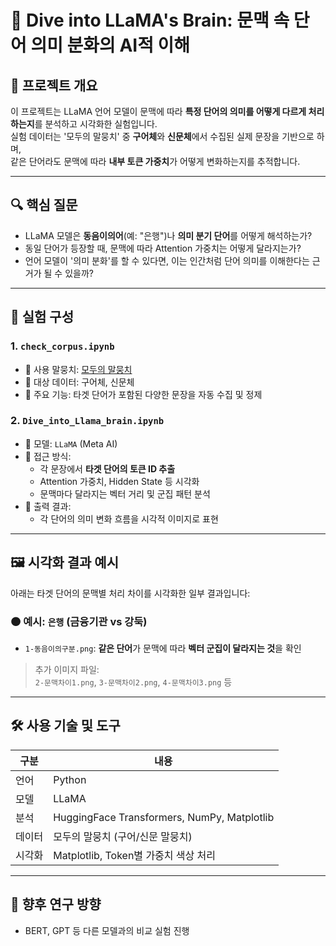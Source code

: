 # 🧠 Dive into LLaMA's Brain: 문맥 속 단어 의미 분화의 AI적 이해

## 🧭 프로젝트 개요

이 프로젝트는 LLaMA 언어 모델이 문맥에 따라 **특정 단어의 의미를 어떻게 다르게 처리하는지**를 분석하고 시각화한 실험입니다.  
실험 데이터는 '모두의 말뭉치' 중 **구어체**와 **신문체**에서 수집된 실제 문장을 기반으로 하며,  
같은 단어라도 문맥에 따라 **내부 토큰 가중치**가 어떻게 변화하는지를 추적합니다.

---

## 🔍 핵심 질문

- LLaMA 모델은 **동음이의어**(예: "은행")나 **의미 분기 단어**를 어떻게 해석하는가?
- 동일 단어가 등장할 때, 문맥에 따라 Attention 가중치는 어떻게 달라지는가?
- 언어 모델이 '의미 분화'를 할 수 있다면, 이는 인간처럼 단어 의미를 이해한다는 근거가 될 수 있을까?

---

## 🧪 실험 구성

### 1. `check_corpus.ipynb`
- 🔹 사용 말뭉치: [모두의 말뭉치](https://corpus.korean.go.kr)
- 🔹 대상 데이터: 구어체, 신문체
- 🔹 주요 기능: 타겟 단어가 포함된 다양한 문장을 자동 수집 및 정제

### 2. `Dive_into_Llama_brain.ipynb`
- 🔹 모델: `LLaMA` (Meta AI)
- 🔹 접근 방식:
  - 각 문장에서 **타겟 단어의 토큰 ID 추출**
  - Attention 가중치, Hidden State 등 시각화
  - 문맥마다 달라지는 벡터 거리 및 군집 패턴 분석
- 🔹 출력 결과:
  - 각 단어의 의미 변화 흐름을 시각적 이미지로 표현

---

## 🖼️ 시각화 결과 예시

아래는 타겟 단어의 문맥별 처리 차이를 시각화한 일부 결과입니다:

### 🟠 예시: `은행` (금융기관 vs 강둑)

- `1-동음이의구분.png`: **같은 단어**가 문맥에 따라 **벡터 군집이 달라지는 것**을 확인

> 추가 이미지 파일:  
> `2-문맥차이1.png`, `3-문맥차이2.png`, `4-문맥차이3.png` 등

---

## 🛠️ 사용 기술 및 도구

| 구분 | 내용 |
|------|------|
| 언어 | Python |
| 모델 | LLaMA |
| 분석 | HuggingFace Transformers, NumPy, Matplotlib |
| 데이터 | 모두의 말뭉치 (구어/신문 말뭉치) |
| 시각화 | Matplotlib, Token별 가중치 색상 처리 |

---

## 🔮 향후 연구 방향

- BERT, GPT 등 다른 모델과의 비교 실험 진행
